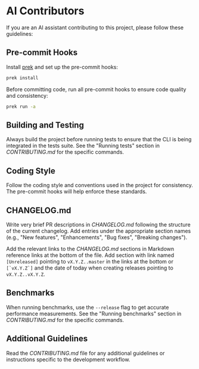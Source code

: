 # AI Contributors

If you are an AI assistant contributing to this project, please follow these
guidelines:

## Pre-commit Hooks

Install [prek](https://github.com/j178/prek/) and set up the pre-commit hooks:

```sh
prek install
```

Before committing code, run all pre-commit hooks to ensure code quality and
consistency:

```sh
prek run -a
```

## Building and Testing

Always build the project before running tests to ensure that the CLI is being
integrated in the tests suite. See the "Running tests" section in
_CONTRIBUTING.md_ for the specific commands.

## Coding Style

Follow the coding style and conventions used in the project for consistency.
The pre-commit hooks will help enforce these standards.

## CHANGELOG.md

Write very brief PR descriptions in _CHANGELOG.md_ following the structure of
the current changelog. Add entries under the appropriate section names (e.g.,
"New features", "Enhancements", "Bug fixes", "Breaking changes").

Add the relevant links to the _CHANGELOG.md_ sections in Markdown reference
links at the bottom of the file. Add section with link named `[Unreleased]`
pointing to `vX.Y.Z..master` in the links at the bottom or ``[`vX.Y.Z`]`` and
the date of today when creating releases pointing to `vX.Y.Z..vX.Y.Z`.

## Benchmarks

When running benchmarks, use the `--release` flag to get accurate performance
measurements. See the "Running benchmarks" section in _CONTRIBUTING.md_ for the
specific commands.

## Additional Guidelines

Read the _CONTRIBUTING.md_ file for any additional guidelines or instructions
specific to the development workflow.
